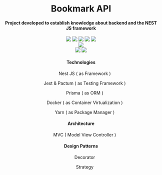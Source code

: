 # <div align="center"> Bookmark API  </div> #
<h4 align="center"> Project developed to establish knowledge about backend and the <strong>NEST JS</strong> framework </h4>
<div align="center"> <img src="https://img.shields.io/badge/NestJS-red" > <img src="https://img.shields.io/badge/Jest-green"> <img src="https://img.shields.io/badge/Prisma-grey"> <img src="https://img.shields.io/badge/Docker-blue"> <img src="https://img.shields.io/badge/Yarn-lightblue"> </div>

<div align="center"> <img src="https://img.shields.io/badge/MVC-Model_View_Controller-yellow"> </div>

<div align="center"> <img src=https://img.shields.io/badge/Decorator-lightred> <img src=https://img.shields.io/badge/Strategy-lightgrey> </div>

<div align="center">
    <h4> Technologies </h4>
    <ul>
        <p> Nest JS ( as Framework ) </p>
        <p> Jest & Pactum ( as Testing Framework ) </p>
        <p> Prisma ( as ORM ) </p>
        <p> Docker ( as Container Virtualization ) </p>
        <p> Yarn ( as Package Manager ) </p>
    </ul>
</div>


<div align="center">
    <h4> Architecture </h4>
    <ul>
        <p> MVC ( Model View Controller )</p>
    </ul>
</div>


<div align="center">
    <h4> Design Patterns </h4>
    <ul>
        <p> Decorator </p>
        <p> Strategy </p>
    </ul>
</div>

    
